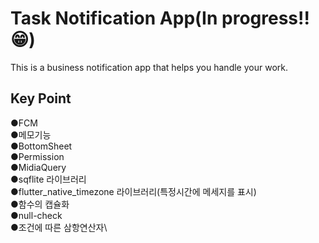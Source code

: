 # Task Notification App(In progress!!😁)

This is a business notification app that helps you handle your work.

## Key Point

●FCM \
●메모기능 \
●BottomSheet\
●Permission\
●MidiaQuery\
●sqflite 라이브러리\
●flutter_native_timezone 라이브러리(특정시간에 메세지를 표시)\
●함수의 캡슐화\
●null-check\
●조건에 따른 삼항연산자\
